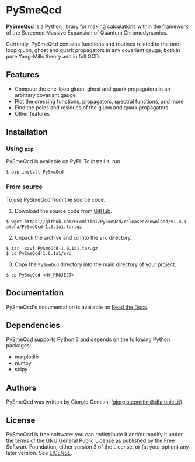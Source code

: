 # PySmeQcd

**PySmeQcd** is a Python library for making calculations within the framework of
the Screened Massive Expansion of Quantum Chromodynamics.

Currently, PySmeQcd contains functions and routines related to the one-loop gluon,
ghost and quark propagators in any covariant gauge, both in
pure Yang-Mills theory and in full QCD.

## Features

- Compute the one-loop gluon, ghost and quark propagators in an arbitrary covariant gauge
- Plot the dressing functions, propagators, spectral functions, and more
- Find the poles and residues of the gluon and quark propagators
- Other features

## Installation

### Using ```pip```

PySmeQcd is available on PyPI. To install it, run

```console
$ pip install PySmeQcd
```

### From source

To use PySmeQcd from the source code:

1. Download the source code from [GitHub](https://github.com/GComitini/PySmeQcd/releases/download/v1.0.1-alpha/PySmeQcd-1.0.1a1.tar.gz).
  ```console
  $ wget https://github.com/GComitini/PySmeQcd/releases/download/v1.0.1-alpha/PySmeQcd-1.0.1a1.tar.gz
  ```

2. Unpack the archive and `cd` into the `src` directory.
  ```console
  $ tar -xzvf PySmeQcd-1.0.1a1.tar.gz
  $ cd PySmeQcd-1.0.1a1/src
  ```

3. Copy the ```PySmeQcd``` directory into the main directory of your project.
  ```console
  $ cp PySmeQcd <MY_PROJECT>
  ```

## Documentation

PySmeQcd's documentation is available on [Read the Docs](https://pysmeqcd.readthedocs.io).

## Dependencies

PySmeQcd supports Python 3 and depends on the following Python packages:

- matplotlib
- numpy
- scipy

## Authors

PySmeQcd was written by Giorgio Comitini (giorgio.comitini@dfa.unict.it).

## License

PySmeQcd is free software: you can redistribute it and/or modify it under the
terms of the GNU General Public License as published by the Free Software
Foundation, either version 3 of the License, or (at your option) any later
version. See [LICENSE](https://github.com/GComitini/PySmeQcd/blob/master/LICENSE).
